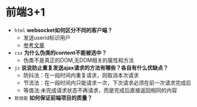 # 前端3+1
- `html` **websocket如何区分不同的客户端？**
  - 发送userid标识用户
  - [参考文章](https://www.cnblogs.com/mataszhang/p/6676180.html)
- `css` **为什么伪类的content不能被选中？**
  - 伪类不是真正的DOM,无DOM相关的属性和方法
- `js` **说说防止重复发送ajax请求的方法有哪些？各自有什么优缺点？**
  - 防抖法：在一段时间内重复请求，则取消本次请求
  - 节流法：在一段时间内只能请求一次，下次请求必须在前一次请求完成后
  - 等值法:未完成请求状态不再请求，而是完成后直接返回相同的内容
- `软技能` **如何保证前端项目的质量？**
 